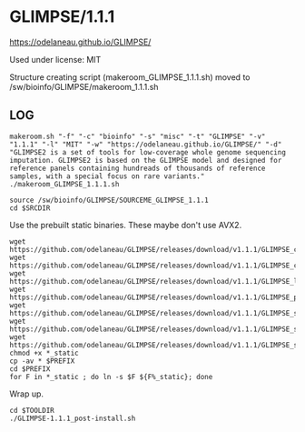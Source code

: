 GLIMPSE/1.1.1
=============

<https://odelaneau.github.io/GLIMPSE/>

Used under license:
MIT


Structure creating script (makeroom_GLIMPSE_1.1.1.sh) moved to /sw/bioinfo/GLIMPSE/makeroom_1.1.1.sh

LOG
---

    makeroom.sh "-f" "-c" "bioinfo" "-s" "misc" "-t" "GLIMPSE" "-v" "1.1.1" "-l" "MIT" "-w" "https://odelaneau.github.io/GLIMPSE/" "-d" "GLIMPSE2 is a set of tools for low-coverage whole genome sequencing imputation. GLIMPSE2 is based on the GLIMPSE model and designed for reference panels containing hundreads of thousands of reference samples, with a special focus on rare variants."
    ./makeroom_GLIMPSE_1.1.1.sh

    source /sw/bioinfo/GLIMPSE/SOURCEME_GLIMPSE_1.1.1
    cd $SRCDIR

Use the prebuilt static binaries. These maybe don't use AVX2.

    wget https://github.com/odelaneau/GLIMPSE/releases/download/v1.1.1/GLIMPSE_chunk_static
    wget https://github.com/odelaneau/GLIMPSE/releases/download/v1.1.1/GLIMPSE_concordance_static
    wget https://github.com/odelaneau/GLIMPSE/releases/download/v1.1.1/GLIMPSE_ligate_static
    wget https://github.com/odelaneau/GLIMPSE/releases/download/v1.1.1/GLIMPSE_phase_static
    wget https://github.com/odelaneau/GLIMPSE/releases/download/v1.1.1/GLIMPSE_sample_static
    wget https://github.com/odelaneau/GLIMPSE/releases/download/v1.1.1/GLIMPSE_snparray_static
    wget https://github.com/odelaneau/GLIMPSE/releases/download/v1.1.1/GLIMPSE_stats_static
    chmod +x *_static
    cp -av * $PREFIX
    cd $PREFIX
    for F in *_static ; do ln -s $F ${F%_static}; done

Wrap up.

    cd $TOOLDIR
    ./GLIMPSE-1.1.1_post-install.sh 


